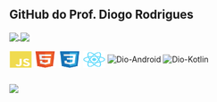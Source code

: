 ## GitHub do Prof. Diogo Rodrigues 

<link rel="stylesheet" href="https://cdn.jsdelivr.net/gh/devicons/devicon@v2.15.1/devicon.min.css"> 

<a href="https://github.com/DIOGOBRODRIGUES/github-readme-stats">
  <img height=200 align="center" src="https://github-readme-stats.vercel.app/api?username=DIOGOBRODRIGUES&show_icons=true&theme=radical" />
 
</a>
<a href="https://github.com/DIOGOBRODRIGUES/convoychat">
  <img height=200 align="center" src="https://github-readme-stats-seven-omega-95.vercel.app/api/top-langs?username=DIOGOBRODRIGUES&layout=compact&langs_count=8&card_width=320&hide=scss,html,css&theme=radical&exclude_repo=reveajs" />
</a>


<div style="display: inline_block"><br>
  <img align="center" alt="Dio-Js" height="30" width="40" src="https://raw.githubusercontent.com/devicons/devicon/master/icons/javascript/javascript-plain.svg">
  <img align="center" alt="Dio-HTML" height="30" width="40" src="https://raw.githubusercontent.com/devicons/devicon/master/icons/html5/html5-original.svg">
  <img align="center" alt="Dio-CSS" height="30" width="40" src="https://raw.githubusercontent.com/devicons/devicon/master/icons/css3/css3-original.svg">
  <img align="center" alt="Dio-React" height="30" width="40" src="https://raw.githubusercontent.com/devicons/devicon/master/icons/react/react-original.svg">
  <img align="center" alt="Dio-Android" height="30" width="40"  src="https://cdn.jsdelivr.net/gh/devicons/devicon/icons/androidstudio/androidstudio-original.svg" />
  <img align="center" alt="Dio-Kotlin" height="30" width="40" src="https://cdn.jsdelivr.net/gh/devicons/devicon/icons/kotlin/kotlin-original.svg" />

     
          
</div>
  
  ##
 
<div> 

  <a href="https://www.linkedin.com/in/diogo-francisco-borba-rodrigues-3a1b5179" target="_blank"><img src="https://img.shields.io/badge/-LinkedIn-%230077B5?style=for-the-badge&logo=linkedin&logoColor=white" target="_blank"></a> 
  
</div>
